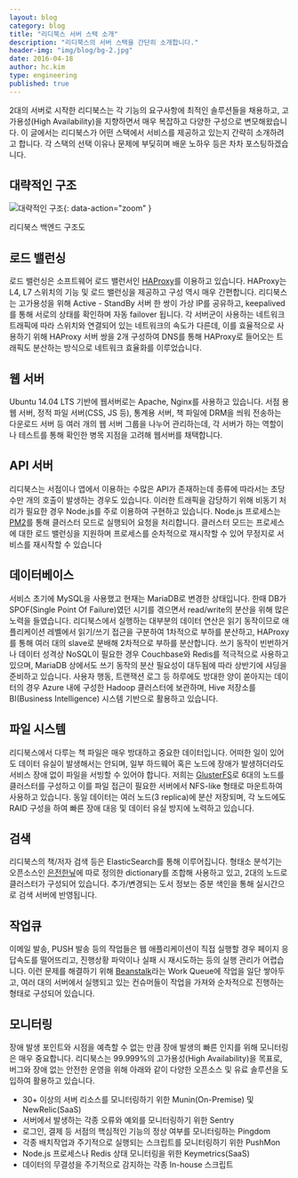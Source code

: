 ```yaml
---
layout: blog
category: blog
title: "리디북스 서버 스택 소개"
description: "리디북스의 서버 스택을 간단히 소개합니다."
header-img: "img/blog/bg-2.jpg"
date: 2016-04-18
author: hc.kim
type: engineering
published: true
---
```


2대의 서버로 시작한 리디북스는 각 기능의 요구사항에 최적인 솔루션들을 채용하고, 고가용성(High Availability)을 지향하면서 매우 복잡하고 다양한 구성으로 변모해왔습니다. 이 글에서는 리디북스가 어떤 스택에서 서비스를 제공하고 있는지 간략히 소개하려고 합니다. 각 스택의 선택 이유나 문제에 부딪히며 배운 노하우 등은 차차 포스팅하겠습니다.

## 대략적인 구조

![대략적인 구조](https://i.imgur.com/tffrCHz.png){: data-action="zoom" }
<figcaption>리디북스 백엔드 구조도</figcaption>

## 로드 밸런싱

로드 밸런싱은 소프트웨어 로드 밸런서인 [HAProxy](http://www.haproxy.org)를 이용하고 있습니다. HAProxy는 L4, L7 스위치의 기능 및 로드 밸런싱을 제공하고 구성 역시 매우 간편합니다. 리디북스는 고가용성을 위해 Active - StandBy 서버 한 쌍이 가상 IP를 공유하고, keepalived를 통해 서로의 상태를 확인하며 자동 failover 됩니다. 각 서버군이 사용하는 네트워크 트래픽에 따라 스위치와 연결되어 있는 네트워크의 속도가 다른데, 이를 효율적으로 사용하기 위해 HAProxy 서버 쌍을 2개 구성하여 DNS를 통해 HAProxy로 들어오는 트래픽도 분산하는 방식으로 네트워크 효율화를 이루었습니다.

## 웹 서버

Ubuntu 14.04 LTS 기반에 웹서버로는 Apache, Nginx를 사용하고 있습니다. 서점 용 웹 서버, 정적 파일 서버(CSS, JS 등), 통계용 서버, 책 파일에 DRM을 씌워 전송하는 다운로드 서버 등 여러 개의 웹 서버 그룹을 나누어 관리하는데, 각 서버가 하는 역할이나 테스트를 통해 확인한 병목 지점을 고려해 웹서버를 채택합니다.

## API 서버

리디북스는 서점이나 앱에서 이용하는 수많은 API가 존재하는데 종류에 따라서는 초당 수만 개의 호출이 발생하는 경우도 있습니다. 이러한 트래픽을 감당하기 위해 비동기 처리가 필요한 경우 Node.js를 주로 이용하여 구현하고 있습니다. Node.js 프로세스는 [PM2](https://github.com/Unitech/pm2)를 통해 클러스터 모드로 실행되어 요청을 처리합니다. 클러스터 모드는 프로세스에 대한 로드 밸런싱을 지원하며 프로세스를 순차적으로 재시작할 수 있어 무정지로 서비스를 재시작할 수 있습니다

## 데이터베이스

서비스 초기에 MySQL을 사용했고 현재는 MariaDB로 변경한 상태입니다. 한때 DB가 SPOF(Single Point Of Failure)였던 시기를 겪으면서 read/write의 분산을 위해 많은 노력을 들였습니다.
리디북스에서 실행하는 대부분의 데이터 연산은 읽기 동작이므로 애플리케이션 레벨에서 읽기/쓰기 접근을 구분하여 1차적으로 부하를 분산하고, HAProxy를 통해 여러 대의 slave로 분배해 2차적으로 부하를 분산합니다. 쓰기 동작이 빈번하거나 데이터 성격상 NoSQL이 필요한 경우 Couchbase와 Redis를 적극적으로 사용하고 있으며, MariaDB 상에서도 쓰기 동작의 분산 필요성이 대두됨에 따라 상반기에 샤딩을 준비하고 있습니다.
사용자 행동, 트랜잭션 로그 등 하루에도 방대한 양이 쏟아지는 데이터의 경우 Azure 내에 구성한 Hadoop 클러스터에 보관하며, Hive 저장소를 BI(Business Intelligence) 시스템 기반으로 활용하고 있습니다.

## 파일 시스템

리디북스에서 다루는 책 파일은 매우 방대하고 중요한 데이터입니다. 어떠한 일이 있어도 데이터 유실이 발생해서는 안되며, 일부 하드웨어 혹은 노드에 장애가 발생하더라도 서비스 장애 없이 파일을 서빙할 수 있어야 합니다. 저희는 [GlusterFS](https://www.gluster.org/)로 6대의 노드를 클러스터를 구성하고 이를 파일 접근이 필요한 서버에서 NFS-like 형태로 마운트하여 사용하고 있습니다. 동일 데이터는 여러 노드(3 replica)에 분산 저장되며, 각 노드에도 RAID 구성을 하여 빠른 장애 대응 및 데이터 유실 방지에 노력하고 있습니다.

## 검색

리디북스의 책/저자 검색 등은 ElasticSearch를 통해 이루어집니다. 형태소 분석기는 오픈소스인 [은전한닢](http://eunjeon.blogspot.kr)에 따로 정의한 dictionary를 조합해 사용하고 있고, 2대의 노드로 클러스터가 구성되어 있습니다. 추가/변경되는 도서 정보는 증분 색인을 통해 실시간으로 검색 서버에 반영됩니다.

## 작업큐

이메일 발송, PUSH 발송 등의 작업들은 웹 애플리케이션이 직접 실행할 경우 페이지 응답속도를 떨어뜨리고, 진행상황 파악이나 실패 시 재시도하는 등의 실행 관리가 어렵습니다. 이런 문제를 해결하기 위해 [Beanstalk](http://kr.github.io/beanstalkd)라는 Work Queue에 작업을 일단 쌓아두고, 여러 대의 서버에서 실행되고 있는 컨슈머들이 작업을 가져와 순차적으로 진행하는 형태로 구성되어 있습니다.

## 모니터링

장애 발생 포인트와 시점을 예측할 수 없는 만큼 장애 발생의 빠른 인지를 위해 모니터링은 매우 중요합니다. 리디북스는 99.999%의 고가용성(High Availability)을 목표로, 버그와 장애 없는 안전한 운영을 위해 아래와 같이 다양한 오픈소스 및 유료 솔루션을 도입하여 활용하고 있습니다.

* 30+ 이상의 서버 리소스를 모니터링하기 위한 Munin(On-Premise) 및 NewRelic(SaaS)
* 서버에서 발생하는 각종 오류와 예외를 모니터링하기 위한 Sentry
* 로그인, 결제 등 서점의 핵심적인 기능의 정상 여부를 모니터링하는 Pingdom
* 각종 배치작업과 주기적으로 실행되는 스크립트를 모니터링하기 위한 PushMon
* Node.js 프로세스나 Redis 상태 모니터링을 위한 Keymetrics(SaaS)
* 데이터의 무결성을 주기적으로 감지하는 각종 In-house 스크립트
